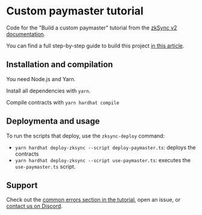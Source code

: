 # Custom paymaster tutorial

Code for the "Build a custom paymaster" tutorial from the [zkSync v2 documentation](https://v2-docs.zksync.io/dev/).

You can find a full step-by-step guide to build this project [in this article](https://v2-docs.zksync.io/dev/tutorials/custom-paymaster-tutorial.html#prerequisite).

## Installation and compilation

You need Node.js and Yarn.

Install all dependencies with `yarn`.

Compile contracts with `yarn hardhat compile`

## Deploymenta and usage

To run the scripts that deploy, use the `zksync-deploy` command:

- `yarn hardhat deploy-zksync --script deploy-paymaster.ts`: deploys the contracts
- `yarn hardhat deploy-zksync --script use-paymaster.ts`: executes the `use-paymaster.ts` script.

## Support

Check out the [common errors section in the tutorial](https://v2-docs.zksync.io/dev/tutorials/custom-paymaster-tutorial.html#prerequisite), open an issue, or [contact us on Discord](https://discord.com/invite/px2aR7w).
